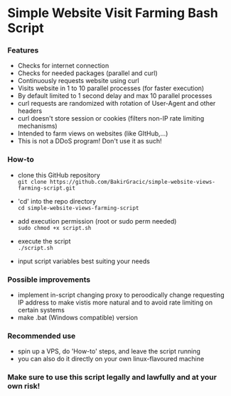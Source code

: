 # Simple Website Visit Farming Bash Script

### Features

- Checks for internet connection
- Checks for needed packages (parallel and curl)
- Continuously requests website using curl
- Visits website in 1 to 10 parallel processes (for faster execution)
- By default limited to 1 second delay and max 10 parallel processes
- curl requests are randomized with rotation of User-Agent and other headers
- curl doesn't store session or cookies (filters non-IP rate limiting mechanisms)
- Intended to farm views on websites (like GItHub,...)
- This is not a DDoS program! Don't use it as such!

### How-to

- clone this GitHub repository<br />
`git clone https://github.com/BakirGracic/simple-website-views-farming-script.git`

- 'cd' into the repo directory<br />
`cd simple-website-views-farming-script`

- add execution permission (root or sudo perm needed)<br />
`sudo chmod +x script.sh`

- execute the script<br />
`./script.sh`

- input script variables best suiting your needs

### Possible improvements

- implement in-script changing proxy to peroodically change requesting IP address to make vistis more natural and to avoid rate limiting on certain systems
- make .bat (Windows compatible) version

### Recommended use
- spin up a VPS, do 'How-to' steps, and leave the script running
- you can also do it directly on your own linux-flavoured machine

### Make sure to use this script legally and lawfully and at your own risk!
